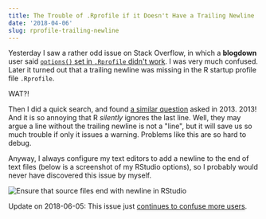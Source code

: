 ```yaml
---
title: The Trouble of .Rprofile if it Doesn't Have a Trailing Newline
date: '2018-04-06'
slug: rprofile-trailing-newline
---
```


Yesterday I saw a rather odd issue on Stack Overflow, in which a **blogdown** user said [`options()` set in `.Rprofile` didn't work](https://stackoverflow.com/q/49639533/559676). I was very much confused. Later it turned out that a trailing newline was missing in the R startup profile file `.Rprofile`.

WAT?!

Then I did a quick search, and found [a similar question](https://stackoverflow.com/q/18469416/559676) asked in 2013. 2013! And it is so annoying that R _silently_ ignores the last line. Well, they may argue a line without the trailing newline is not a "line", but it will save us so much trouble if only it issues a warning. Problems like this are so hard to debug.

Anyway, I always configure my text editors to add a newline to the end of text files (below is a screenshot of my RStudio options), so I probably would never have discovered this issue by myself.

![Ensure that source files end with newline in RStudio](https://db.yihui.org/images/rstudio-newline.png)

Update on 2018-06-05: This issue just [continues to confuse more users](https://stackoverflow.com/q/50686292/559676).
